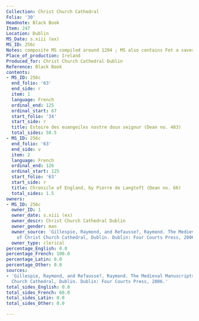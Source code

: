```yaml
---
Collection: Christ Church Cathedral
Folia: '30'
Headnote: Black Book
Item: 247
Location: Dublin
MS_Date: s.xiii (ex)
MS_ID: 256c
Notes: composite MS compiled around 1294 ; MS also contains Fet a saver (ff. 66r-74r)
Place_of_production: Ireland
Produced_for: Christ Church Cathedral Dublin
Reference: Black Book
contents:
- MS_ID: 256c
  end_folio: '63'
  end_side: r
  item: 1
  language: French
  ordinal_end: 125
  ordinal_start: 67
  start_folio: '34'
  start_side: r
  title: Estoire des euangeiles nostre doux seignur (Dean no. 483)
  total_sides: 58.5
- MS_ID: 256c
  end_folio: '63'
  end_side: v
  item: 2
  language: French
  ordinal_end: 126
  ordinal_start: 125
  start_folio: '63'
  start_side: r
  title: Chronicle of England, by Pierre de Langtoft (Dean no. 66)
  total_sides: 1.5
owners:
- MS_ID: 256c
  owner_ID: 1
  owner_date: s.xiii (ex)
  owner_descr: Christ Church Cathedral Dublin
  owner_gender: man
  owner_source: 'Gillespie, Raymond, and Refausse?, Raymond. The Medieval Manuscripts
    of Christ Church Cathedral, Dublin. Dublin: Four Courts Press, 2006.'
  owner_type: clerical
percentage_English: 0.0
percentage_French: 100.0
percentage_Latin: 0.0
percentage_Other: 0.0
sources:
- 'Gillespie, Raymond, and Refausse?, Raymond. The Medieval Manuscripts of Christ
  Church Cathedral, Dublin. Dublin: Four Courts Press, 2006.'
total_sides_English: 0.0
total_sides_French: 60.0
total_sides_Latin: 0.0
total_sides_Other: 0.0

---
```

